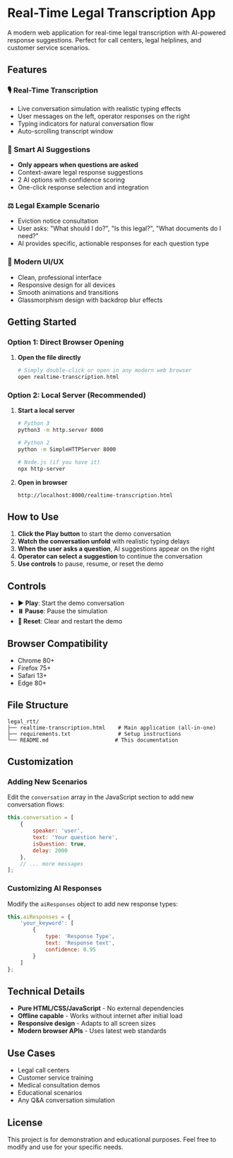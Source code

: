 # Real-Time Legal Transcription App

A modern web application for real-time legal transcription with AI-powered response suggestions. Perfect for call centers, legal helplines, and customer service scenarios.

## Features

### 🎙️ Real-Time Transcription
- Live conversation simulation with realistic typing effects
- User messages on the left, operator responses on the right
- Typing indicators for natural conversation flow
- Auto-scrolling transcript window

### 🤖 Smart AI Suggestions
- **Only appears when questions are asked**
- Context-aware legal response suggestions
- 2 AI options with confidence scoring
- One-click response selection and integration

### ⚖️ Legal Example Scenario
- Eviction notice consultation
- User asks: "What should I do?", "Is this legal?", "What documents do I need?"
- AI provides specific, actionable responses for each question type

### 🎨 Modern UI/UX
- Clean, professional interface
- Responsive design for all devices
- Smooth animations and transitions
- Glassmorphism design with backdrop blur effects

## Getting Started

### Option 1: Direct Browser Opening
1. **Open the file directly**
   ```bash
   # Simply double-click or open in any modern web browser
   open realtime-transcription.html
   ```

### Option 2: Local Server (Recommended)
1. **Start a local server**
   ```bash
   # Python 3
   python3 -m http.server 8000
   
   # Python 2
   python -m SimpleHTTPServer 8000
   
   # Node.js (if you have it)
   npx http-server
   ```

2. **Open in browser**
   ```
   http://localhost:8000/realtime-transcription.html
   ```

## How to Use

1. **Click the Play button** to start the demo conversation
2. **Watch the conversation unfold** with realistic typing delays
3. **When the user asks a question**, AI suggestions appear on the right
4. **Operator can select a suggestion** to continue the conversation
5. **Use controls** to pause, resume, or reset the demo

## Controls

- **▶️ Play**: Start the demo conversation
- **⏸️ Pause**: Pause the simulation
- **🔄 Reset**: Clear and restart the demo

## Browser Compatibility

- Chrome 80+
- Firefox 75+
- Safari 13+
- Edge 80+

## File Structure

```
legal_rtt/
├── realtime-transcription.html    # Main application (all-in-one)
├── requirements.txt               # Setup instructions
└── README.md                     # This documentation
```

## Customization

### Adding New Scenarios
Edit the `conversation` array in the JavaScript section to add new conversation flows:

```javascript
this.conversation = [
    {
        speaker: 'user',
        text: 'Your question here',
        isQuestion: true,
        delay: 2000
    },
    // ... more messages
];
```

### Customizing AI Responses
Modify the `aiResponses` object to add new response types:

```javascript
this.aiResponses = {
    'your_keyword': [
        {
            type: 'Response Type',
            text: 'Response text',
            confidence: 0.95
        }
    ]
};
```

## Technical Details

- **Pure HTML/CSS/JavaScript** - No external dependencies
- **Offline capable** - Works without internet after initial load
- **Responsive design** - Adapts to all screen sizes
- **Modern browser APIs** - Uses latest web standards

## Use Cases

- Legal call centers
- Customer service training
- Medical consultation demos
- Educational scenarios
- Any Q&A conversation simulation

## License

This project is for demonstration and educational purposes. Feel free to modify and use for your specific needs.
